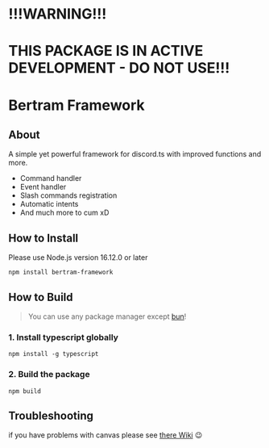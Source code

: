 # !!!WARNING!!!
# THIS PACKAGE IS IN ACTIVE DEVELOPMENT - DO NOT USE!!!

# Bertram Framework

## About
A simple yet powerful framework for discord.ts with improved functions and more.

- Command handler
- Event handler
- Slash commands registration
- Automatic intents
- And much more to cum xD

## How to Install
Please use Node.js version 16.12.0 or later
```
npm install bertram-framework
```

## How to Build
>You can use any package manager except [bun](https://bun.sh)!

### 1. Install typescript globally
```
npm install -g typescript
```

### 2. Build the package
```
npm build
```

## Troubleshooting
if you have problems with canvas please see [there Wiki](https://github.com/Automattic/node-canvas/wiki/_pages) 😉
